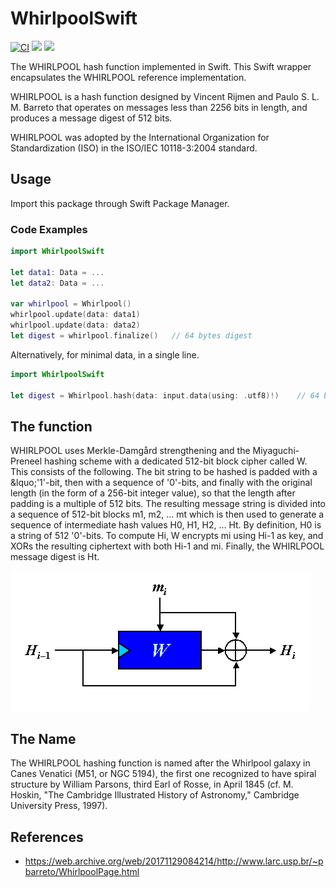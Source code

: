 # WhirlpoolSwift

[![CI](https://github.com/mingchen/WhirlpoolSwift/actions/workflows/CI.yml/badge.svg)](https://github.com/mingchen/WhirlpoolSwift/actions/workflows/CI.yml)
[![](https://img.shields.io/endpoint?url=https%3A%2F%2Fswiftpackageindex.com%2Fapi%2Fpackages%2Flovetodream%2Fswift-blake2%2Fbadge%3Ftype%3Dswift-versions)](https://swiftpackageindex.com/mingchen/WhirlpoolSwift)
 [![](https://img.shields.io/endpoint?url=https%3A%2F%2Fswiftpackageindex.com%2Fapi%2Fpackages%2Flovetodream%2Fswift-blake2%2Fbadge%3Ftype%3Dplatforms)](https://swiftpackageindex.com/mingchen/WhirlpoolSwift)


The WHIRLPOOL hash function implemented in Swift. This Swift wrapper encapsulates the WHIRLPOOL reference implementation.

WHIRLPOOL is a hash function designed by Vincent Rijmen and Paulo S. L. M. Barreto that operates on messages less than 2256 bits in length, and produces a message digest of 512 bits.

WHIRLPOOL was adopted by the International Organization for Standardization (ISO) in the ISO/IEC 10118-3:2004 standard.

## Usage

Import this package through Swift Package Manager.

### Code Examples

```swift
import WhirlpoolSwift

let data1: Data = ...
let data2: Data = ...

var whirlpool = Whirlpool()
whirlpool.update(data: data1)
whirlpool.update(data: data2)
let digest = whirlpool.finalize()   // 64 bytes digest
```

Alternatively, for minimal data, in a single line.

```swift
import WhirlpoolSwift

let digest = Whirlpool.hash(data: input.data(using: .utf8)!)    // 64 bytes digest
```


## The function

WHIRLPOOL uses Merkle-Damgård strengthening and the Miyaguchi-Preneel hashing scheme with a dedicated 512-bit block cipher called W. This consists of the following. The bit string to be hashed is padded with a &lquo;'1'-bit, then with a sequence of '0'-bits, and finally with the original length (in the form of a 256-bit integer value), so that the length after padding is a multiple of 512 bits. The resulting message string is divided into a sequence of 512-bit blocks m1, m2, ... mt which is then used to generate a sequence of intermediate hash values H0, H1, H2, ... Ht. By definition, H0 is a string of 512 '0'-bits. To compute Hi, W encrypts mi using Hi-1 as key, and XORs the resulting ciphertext with both Hi-1 and mi. Finally, the WHIRLPOOL message digest is Ht.

![MiyaguchiPreneel Hash](Documents/MiyaguchiPreneel.gif)

## The Name

The WHIRLPOOL hashing function is named after the Whirlpool galaxy in Canes Venatici (M51, or NGC 5194), the first one recognized to have spiral structure by William Parsons, third Earl of Rosse, in April 1845 (cf. M. Hoskin, "The Cambridge Illustrated History of Astronomy," Cambridge University Press, 1997).

## References

- https://web.archive.org/web/20171129084214/http://www.larc.usp.br/~pbarreto/WhirlpoolPage.html
